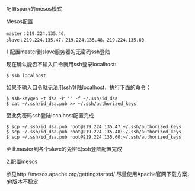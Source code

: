 配置spark的mesos模式

Mesos配置
```
master：219.224.135.46，
slave：219.224.135.47，219.224.135.48，219.224.135.60
```

1.配置master到slave服务器的无密码ssh登陆

现在确认能否不输入口令就用ssh登录localhost:
```
$ ssh localhost
```

如果不输入口令就无法用ssh登陆localhost，执行下面的命令：
```
$ ssh-keygen -t dsa -P '' -f ~/.ssh/id_dsa 
$ cat ~/.ssh/id_dsa.pub >> ~/.ssh/authorized_keys
```
至此免密码ssh登陆localhost配置完成

```
$ scp ~/.ssh/id_dsa.pub root@219.224.135.47:~/.ssh/authorized_keys
$ scp ~/.ssh/id_dsa.pub root@219.224.135.48:~/.ssh/authorized_keys
$ scp ~/.ssh/id_dsa.pub root@219.224.135.60:~/.ssh/authorized_keys
```
至此master到各个slave的免密码ssh登陆配置完成

2.配置mesos

参见http://mesos.apache.org/gettingstarted/
尽量使用Apache官网下载方案，git版本不稳定
